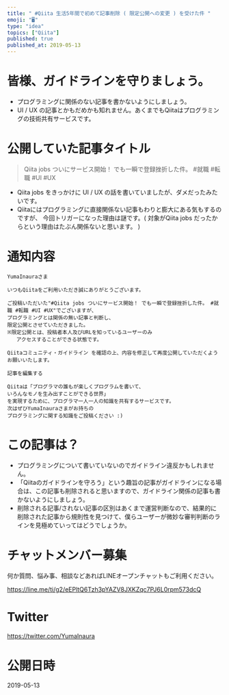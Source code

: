 ```yaml
---
title: " #Qiita 生活5年間で初めて記事削除 ( 限定公開への変更 ) を受けた件 "
emoji: "🖥"
type: "idea"
topics: ["Qiita"]
published: true
published_at: 2019-05-13
---
```


# 皆様、ガイドラインを守りましょう。

- プログラミングに関係のない記事を書かないようにしましょう。
- UI / UX の記事とかもだめかも知れません。あくまでもQiitaはプログラミングの技術共有サービスです。


# 公開していた記事タイトル

>Qiita jobs ついにサービス開始！ でも一瞬で登録挫折した件。 #就職 #転職 #UI #UX

- Qiita jobs をきっかけに UI / UX の話を書いていましたが、ダメだったみたいです。
- Qiitaにはプログラミングに直接関係ない記事もわりと膨大にある気もするのですが、 今回トリガーになった理由は謎です。( 対象がQiita jobs だったからという理由はたぶん関係ないと思います。 )

# 通知内容

```
YumaInauraさま

いつもQiitaをご利用いただき誠にありがとうございます。

ご投稿いただいた"#Qiita jobs ついにサービス開始！ でも一瞬で登録挫折した件。 #就職 #転職 #UI #UX"でございますが、
プログラミングとは関係の無い記事と判断し、
限定公開とさせていただきました。
※限定公開とは、投稿者本人及びURLを知っているユーザーのみ
   アクセスすることができる状態です。

Qiitaコミュニティ・ガイドライン を確認の上、内容を修正して再度公開していただくようお願いいたします。

記事を編集する

Qiitaは「プログラマの誰もが楽しくプログラムを書いて、
いろんなモノを生み出すことができる世界」
を実現するために、プログラマ一人一人の知識を共有するサービスです。
次はぜひYumaInauraさまがお持ちの
プログラミングに関する知識をご投稿ください :)
```

# この記事は？

- プログラミングについて書いていないのでガイドライン違反かもしれません。
- 「Qiitaのガイドラインを守ろう」という趣旨の記事がガイドラインになる場合は、この記事も削除されると思いますので、ガイドライン関係の記事も書かないようにしましょう。
- 削除される記事/されない記事の区別はあくまで運営判断なので、結果的に削除された記事から規則性を見つけて、僕らユーザーが微妙な審判判断のラインを見極めていってはどうでしょうか。









<!-- Update From Qiita API -->

# チャットメンバー募集


何か質問、悩み事、相談などあればLINEオープンチャットもご利用ください。

https://line.me/ti/g2/eEPltQ6Tzh3pYAZV8JXKZqc7PJ6L0rpm573dcQ





# Twitter


https://twitter.com/YumaInaura


<!-- Update From Qiita API -->



# 公開日時

2019-05-13
